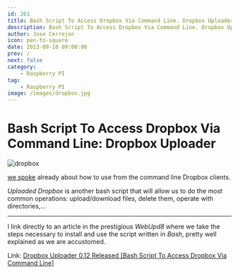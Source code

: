 ```yaml
---
id: 261
title: Bash Script To Access Dropbox Via Command Line. Dropbox Uploader
description: Bash Script To Access Dropbox Via Command Line. Dropbox Uploader
author: Jose Cerrejon
icon: pen-to-square
date: 2013-09-10 09:00:00
prev: /
next: false
category:
    - Raspberry PI
tag:
    - Raspberry PI
image: /images/dropbox.jpg
---
```


# Bash Script To Access Dropbox Via Command Line: Dropbox Uploader

![dropbox](/images/dropbox.jpg)

[we spoke](/post.php?id=61) already about how to use from the command line Dropbox clients.

_Uploaded Dropbox_ is another bash script that will allow us to do the most common operations: upload/download files, delete them, operate with directories,...

---

I link directly to an article in the prestigious _WebUpd8_ where we take the steps necessary to install and use the script written in _Bash_, pretty well explained as we are accustomed.

Link: [Dropbox Uploader 0.12 Released [Bash Script To Access Dropbox Via Command Line]](https://www.webupd8.org/2013/09/dropbox-uploader-012-released-bash.html)
